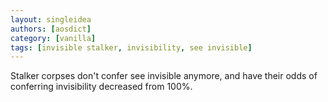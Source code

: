 ```yaml
---
layout: singleidea
authors: [aosdict]
category: [vanilla]
tags: [invisible stalker, invisibility, see invisible]
---
```

Stalker corpses don't confer see invisible anymore, and have their odds of conferring invisibility decreased from 100%.
